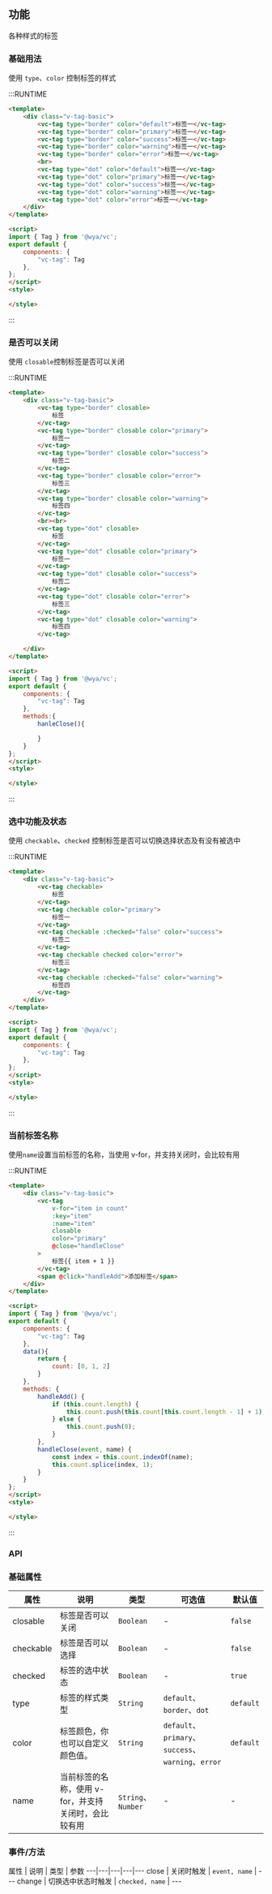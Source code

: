## 功能
各种样式的标签

### 基础用法
使用 `type`、`color` 控制标签的样式

:::RUNTIME
```html
<template>
	<div class="v-tag-basic">
		<vc-tag type="border" color="default">标签一</vc-tag>
		<vc-tag type="border" color="primary">标签一</vc-tag>
		<vc-tag type="border" color="success">标签一</vc-tag>
		<vc-tag type="border" color="warning">标签一</vc-tag>
		<vc-tag type="border" color="error">标签一</vc-tag>
		<br>
		<vc-tag type="dot" color="default">标签一</vc-tag>
		<vc-tag type="dot" color="primary">标签一</vc-tag>
		<vc-tag type="dot" color="success">标签一</vc-tag>
		<vc-tag type="dot" color="warning">标签一</vc-tag>
		<vc-tag type="dot" color="error">标签一</vc-tag>
	</div>
</template>

<script>
import { Tag } from '@wya/vc';
export default {
	components: {
		"vc-tag": Tag
	},
};
</script>
<style>

</style>
```
:::


### 是否可以关闭
使用 `closable`控制标签是否可以关闭

:::RUNTIME
```html
<template>
	<div class="v-tag-basic">
		<vc-tag type="border" closable>
			标签
		</vc-tag>
		<vc-tag type="border" closable color="primary">
			标签一
		</vc-tag>
		<vc-tag type="border" closable color="success">
			标签二
		</vc-tag>
		<vc-tag type="border" closable color="error">
			标签三
		</vc-tag>
		<vc-tag type="border" closable color="warning">
			标签四
		</vc-tag>
		<br><br>
		<vc-tag type="dot" closable>
			标签
		</vc-tag>
		<vc-tag type="dot" closable color="primary">
			标签一
		</vc-tag>
		<vc-tag type="dot" closable color="success">
			标签二
		</vc-tag>
		<vc-tag type="dot" closable color="error">
			标签三
		</vc-tag>
		<vc-tag type="dot" closable color="warning">
			标签四
		</vc-tag>

	</div>
</template>

<script>
import { Tag } from '@wya/vc';
export default {
	components: {
		"vc-tag": Tag
	},
	methods:{
		hanleClose(){

		}
	}
};
</script>
<style>

</style>
```
:::

### 选中功能及状态
使用 `checkable`、`checked` 控制标签是否可以切换选择状态及有没有被选中

:::RUNTIME
```html
<template>
	<div class="v-tag-basic">
		<vc-tag checkable>
			标签
		</vc-tag>
		<vc-tag checkable color="primary">
			标签一
		</vc-tag>
		<vc-tag checkable :checked="false" color="success">
			标签二
		</vc-tag>
		<vc-tag checkable checked color="error">
			标签三
		</vc-tag>
		<vc-tag checkable :checked="false" color="warning">
			标签四
		</vc-tag>
	</div>
</template>

<script>
import { Tag } from '@wya/vc';
export default {
	components: {
		"vc-tag": Tag
	},
};
</script>
<style>

</style>
```
:::

### 当前标签名称
使用`name`设置当前标签的名称，当使用 v-for，并支持关闭时，会比较有用

:::RUNTIME
```html
<template>
	<div class="v-tag-basic">
		<vc-tag
			v-for="item in count"
			:key="item"
			:name="item"
			closable
			color="primary"
			@close="handleClose"
		>
			标签{{ item + 1 }}
		</vc-tag>
		<span @click="handleAdd">添加标签</span>
	</div>
</template>

<script>
import { Tag } from '@wya/vc';
export default {
	components: {
		"vc-tag": Tag
	},
	data(){
		return {
			count: [0, 1, 2]
		}
	},
	methods: {
		handleAdd() {
			if (this.count.length) {
				this.count.push(this.count[this.count.length - 1] + 1);
			} else {
				this.count.push(0);
			}
		},
		handleClose(event, name) {
			const index = this.count.indexOf(name);
			this.count.splice(index, 1);
		}
	}
};
</script>
<style>

</style>
```
:::



### API

### 基础属性

属性 | 说明 | 类型 | 可选值 | 默认值
---|---|---|---|---
closable | 标签是否可以关闭 | `Boolean` | - | `false`
checkable | 标签是否可以选择 | `Boolean` | - | `false`
checked | 标签的选中状态 | `Boolean` | - | `true`
type | 标签的样式类型 | `String` | `default`、`border`、`dot` | `default`
color | 标签颜色，你也可以自定义颜色值。 | `String` | `default`、`primary`、`success`、`warning`、`error` | `default`
name | 当前标签的名称，使用 v-for，并支持关闭时，会比较有用 | `String`、`Number` | - | -

### 事件/方法

属性 | 说明 | 类型 | 参数
---|---|---|---|---
close | 关闭时触发 | `event, name` | ---
change | 切换选中状态时触发 | `checked, name` | ---
